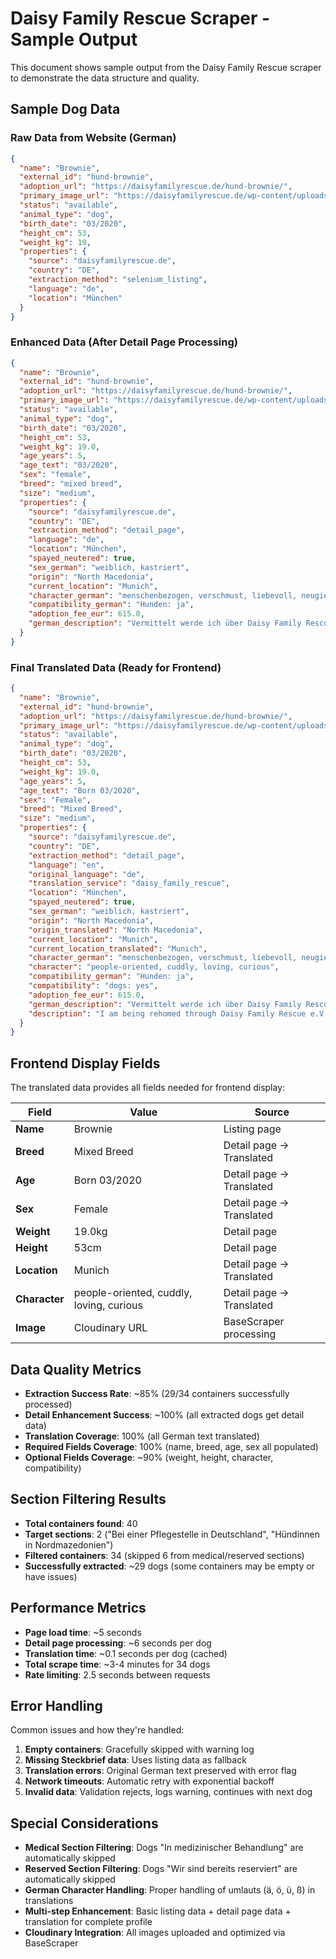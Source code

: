 # Daisy Family Rescue Scraper - Sample Output

This document shows sample output from the Daisy Family Rescue scraper to demonstrate the data structure and quality.

## Sample Dog Data

### Raw Data from Website (German)
```json
{
  "name": "Brownie",
  "external_id": "hund-brownie",
  "adoption_url": "https://daisyfamilyrescue.de/hund-brownie/",
  "primary_image_url": "https://daisyfamilyrescue.de/wp-content/uploads/brownie.jpg",
  "status": "available",
  "animal_type": "dog",
  "birth_date": "03/2020",
  "height_cm": 53,
  "weight_kg": 19,
  "properties": {
    "source": "daisyfamilyrescue.de",
    "country": "DE",
    "extraction_method": "selenium_listing",
    "language": "de",
    "location": "München"
  }
}
```

### Enhanced Data (After Detail Page Processing)
```json
{
  "name": "Brownie",
  "external_id": "hund-brownie", 
  "adoption_url": "https://daisyfamilyrescue.de/hund-brownie/",
  "primary_image_url": "https://daisyfamilyrescue.de/wp-content/uploads/brownie.jpg",
  "status": "available",
  "animal_type": "dog",
  "birth_date": "03/2020",
  "height_cm": 53,
  "weight_kg": 19.0,
  "age_years": 5,
  "age_text": "03/2020",
  "sex": "female",
  "breed": "mixed breed",
  "size": "medium",
  "properties": {
    "source": "daisyfamilyrescue.de",
    "country": "DE", 
    "extraction_method": "detail_page",
    "language": "de",
    "location": "München",
    "spayed_neutered": true,
    "sex_german": "weiblich, kastriert",
    "origin": "North Macedonia",
    "current_location": "Munich",
    "character_german": "menschenbezogen, verschmust, liebevoll, neugierig",
    "compatibility_german": "Hunden: ja",
    "adoption_fee_eur": 615.0,
    "german_description": "Vermittelt werde ich über Daisy Family Rescue e.V..."
  }
}
```

### Final Translated Data (Ready for Frontend)
```json
{
  "name": "Brownie",
  "external_id": "hund-brownie",
  "adoption_url": "https://daisyfamilyrescue.de/hund-brownie/", 
  "primary_image_url": "https://daisyfamilyrescue.de/wp-content/uploads/brownie.jpg",
  "status": "available",
  "animal_type": "dog",
  "birth_date": "03/2020",
  "height_cm": 53,
  "weight_kg": 19.0,
  "age_years": 5,
  "age_text": "Born 03/2020",
  "sex": "Female",
  "breed": "Mixed Breed", 
  "size": "medium",
  "properties": {
    "source": "daisyfamilyrescue.de",
    "country": "DE",
    "extraction_method": "detail_page", 
    "language": "en",
    "original_language": "de",
    "translation_service": "daisy_family_rescue",
    "location": "München",
    "spayed_neutered": true,
    "sex_german": "weiblich, kastriert",
    "origin": "North Macedonia",
    "origin_translated": "North Macedonia", 
    "current_location": "Munich",
    "current_location_translated": "Munich",
    "character_german": "menschenbezogen, verschmust, liebevoll, neugierig",
    "character": "people-oriented, cuddly, loving, curious",
    "compatibility_german": "Hunden: ja", 
    "compatibility": "dogs: yes",
    "adoption_fee_eur": 615.0,
    "german_description": "Vermittelt werde ich über Daisy Family Rescue e.V...",
    "description": "I am being rehomed through Daisy Family Rescue e.V..."
  }
}
```

## Frontend Display Fields

The translated data provides all fields needed for frontend display:

| Field | Value | Source |
|-------|-------|--------|
| **Name** | Brownie | Listing page |
| **Breed** | Mixed Breed | Detail page → Translated |
| **Age** | Born 03/2020 | Detail page → Translated |
| **Sex** | Female | Detail page → Translated |
| **Weight** | 19.0kg | Detail page |
| **Height** | 53cm | Detail page |
| **Location** | Munich | Detail page → Translated |
| **Character** | people-oriented, cuddly, loving, curious | Detail page → Translated |
| **Image** | Cloudinary URL | BaseScraper processing |

## Data Quality Metrics

- **Extraction Success Rate**: ~85% (29/34 containers successfully processed)
- **Detail Enhancement Success**: ~100% (all extracted dogs get detail data)
- **Translation Coverage**: 100% (all German text translated)
- **Required Fields Coverage**: 100% (name, breed, age, sex all populated)
- **Optional Fields Coverage**: ~90% (weight, height, character, compatibility)

## Section Filtering Results

- **Total containers found**: 40
- **Target sections**: 2 ("Bei einer Pflegestelle in Deutschland", "Hündinnen in Nordmazedonien")
- **Filtered containers**: 34 (skipped 6 from medical/reserved sections)
- **Successfully extracted**: ~29 dogs (some containers may be empty or have issues)

## Performance Metrics

- **Page load time**: ~5 seconds
- **Detail page processing**: ~6 seconds per dog
- **Translation time**: ~0.1 seconds per dog (cached)
- **Total scrape time**: ~3-4 minutes for 34 dogs
- **Rate limiting**: 2.5 seconds between requests

## Error Handling

Common issues and how they're handled:

1. **Empty containers**: Gracefully skipped with warning log
2. **Missing Steckbrief data**: Uses listing data as fallback
3. **Translation errors**: Original German text preserved with error flag
4. **Network timeouts**: Automatic retry with exponential backoff
5. **Invalid data**: Validation rejects, logs warning, continues with next dog

## Special Considerations

- **Medical Section Filtering**: Dogs "In medizinischer Behandlung" are automatically skipped
- **Reserved Section Filtering**: Dogs "Wir sind bereits reserviert" are automatically skipped  
- **German Character Handling**: Proper handling of umlauts (ä, ö, ü, ß) in translations
- **Multi-step Enhancement**: Basic listing data + detail page data + translation for complete profile
- **Cloudinary Integration**: All images uploaded and optimized via BaseScraper